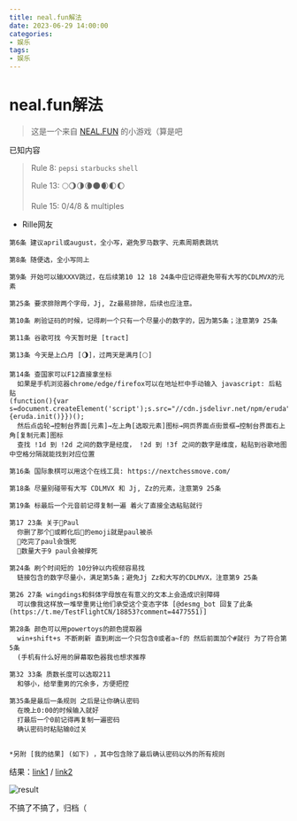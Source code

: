 ```yaml
---
title: neal.fun解法
date: 2023-06-29 14:00:00
categories: 
- 娱乐
tags:
- 娱乐
---
```


# neal.fun解法

> 这是一个来自 [NEAL.FUN](https://neal.fun/password-game/) 的小游戏（算是吧

已知内容

> Rule 8:  `pepsi` `starbucks` `shell`
>
> Rule 13: 🌕🌖🌗🌘🌑🌒🌓🌔
>
> Rule 15: 0/4/8 & multiples

- Rille网友

```
第6条 建议april或august，全小写，避免罗马数字、元素周期表跳坑

第8条 随便选，全小写同上

第9条 开始可以输XXXV跳过，在后续第10 12 18 24条中应记得避免带有大写的CDLMVX的元素

第25条 要求排除两个字母，Jj, Zz最易排除，后续也应注意。

第10条 刷验证码的时候，记得刷一个只有一个尽量小的数字的，因为第5条；注意第9 25条

第11条 谷歌可找 今天暂时是 [tract]

第13条 今天是上凸月 [🌖]，过两天是满月[🌕]

第14条 查国家可以F12直接拿坐标
  如果是手机浏览器chrome/edge/firefox可以在地址栏中手动输入 javascript: 后粘贴
(function(){var s=document.createElement('script');s.src="//cdn.jsdelivr.net/npm/eruda";document.body.appendChild(s);s.onload=function(){eruda.init()}})();
  然后点齿轮→控制台界面[元素]→左上角[选取元素]图标→网页界面点街景框→控制台界面右上角[复制元素]图标
  查找 !1d 到 !2d 之间的数字是经度， !2d 到 !3f 之间的数字是维度，粘贴到谷歌地图中空格分隔就能找到对应位置

第16条 国际象棋可以用这个在线工具: https://nextchessmove.com/

第18条 尽量别碰带有大写 CDLMVX 和 Jj, Zz的元素，注意第9 25条

第19条 标最后一个元音前记得复制一遍 着火了直接全选粘贴就行

第17 23条 关于🐔Paul
  你删了那个🥚或孵化后🐔的emoji就是paul被杀
  🐛吃完了paul会饿死
  🐛数量大于9 paul会被撑死

第24条 刷个时间短的 10分钟以内视频容易找
  链接包含的数字尽量小，满足第5条；避免Jj Zz和大写的CDLMVX，注意第9 25条

第26 27条 wingdings和斜体字母放在有意义的文本上会造成识别障碍
  可以像我这样放一堆举重男让他们承受这个变态字体 [@desmg_bot 回复了此条 (https://t.me/TestFlightCN/18853?comment=4477551)]

第28条 颜色可以用powertoys的颜色提取器
  win+shift+s 不断刷新 直到刷出一个只包含0或者a~f的 然后前面加个#就行 为了符合第5条
  (手机有什么好用的屏幕取色器我也想求推荐

第32 33条 质数长度可以选取211
  和够小，给举重男的冗余多，方便把控

第35条是最后一条规则 之后是让你确认密码
  在晚上0:00的时候输入就好
  打最后一个0前记得再复制一遍密码
  确认密码时粘贴输0过关


*另附 [我的结果] (如下) ，其中包含除了最后确认密码以外的所有规则
```

结果：[link1](https://pbs.twimg.com/media/Fz9ZCsaaAAAShE3.jpg?format=jpg&name=4096x4096) / [link2](https://t.me/TestFlightCN/18853?comment=4477499)

![result](https://i1.wp.com/imgur.qsim.top/M3FbovE.jpeg)

不搞了不搞了，归档（
